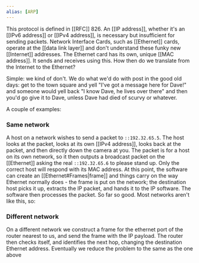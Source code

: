 ```yaml
---
alias: [ARP]
---
```

This protocol is defined in [[RFC]] 826. An [[IP address]], whether it's an [[IPv6 address]] or [[IPv4 address]], is necessary but insufficient for sending packets. Network Interface Cards, such as [[Ethernet]] cards, operate at the [[data link layer]] and don't understand these funky new [[Internet]] addresses. The Ethernet card has its own, unique [[MAC address]]. It sends and receives using this. How then do we translate from the Internet to the Ethernet?

Simple: we kind of don't. We do what we'd do with post in the good old days: get to the town square and yell "I've got a message here for Dave!" and someone would yell back "I know Dave, he lives over there" and then you'd go give it to Dave, unless Dave had died of scurvy or whatever.

A couple of examples:
### Same network
A host on a network wishes to send a packet to `::192.32.65.5`. The host looks at the packet, looks at its own [[IPv4 address]], looks back at the packet, and then directly down the camera at you. The packet is for a host on its own network, so it then outputs a broadcast packet on the [[Ethernet]] asking the real `::192.32.65.6` to please stand up. Only the correct host will respond with its MAC address. At this point, the software can create an [[Ethernet#Frames|frame]] and things carry on the way Ethernet normally does - the frame is put on the network; the destination host picks it up, extracts the IP packet, and hands it to the IP software. The software then processes the packet. So far so good. Most networks aren't like this, so:

### Different network
On a different network we construct a frame for the ethernet port of the router nearest to us, and send the frame with the IP payload. The router then checks itself, and identifies the next hop, changing the destination Ethernet address. Eventually we reduce the problem to the same as the one above